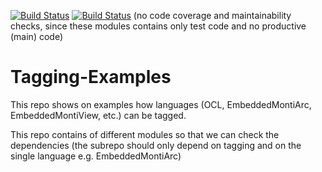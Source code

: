 [![Build Status](https://travis-ci.org/EmbeddedMontiArc/Tagging-Examples.svg?branch=master)](https://travis-ci.org/EmbeddedMontiArc/Tagging-Examples)
[![Build Status](https://circleci.com/gh/EmbeddedMontiArc/Tagging-Examples/tree/master.svg?style=shield&circle-token=:circle-token)](https://circleci.com/gh/EmbeddedMontiArc/Tagging-Examples/tree/master)
(no code coverage and maintainability checks, since these modules contains only test code and no productive (main) code)

# Tagging-Examples
This repo shows on examples how languages (OCL, EmbeddedMontiArc, EmbeddedMontiView, etc.) can be tagged. 

This repo contains of different modules so that we can check the dependencies (the subrepo should only depend on tagging and on the single language e.g. EmbeddedMontiArc)
